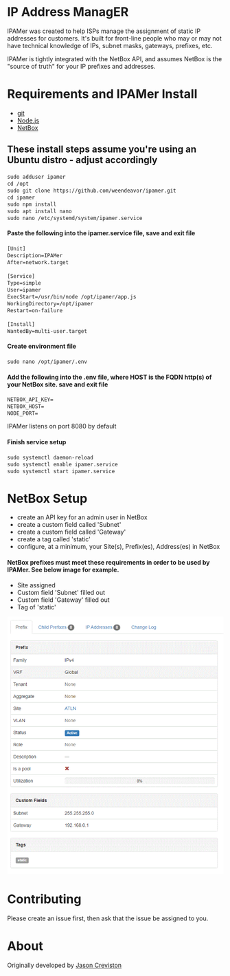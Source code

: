# IP Address ManagER
IPAMer was created to help ISPs manage the assignment of static IP addresses for customers. It's built for front-line people who may or may not have technical knowledge of IPs, subnet masks, gateways, prefixes, etc.

IPAMer is tightly integrated with the NetBox API, and assumes NetBox is the "source of truth" for your IP prefixes and addresses.


# Requirements and IPAMer Install
- [git](https://git-scm.com/downloads)
- [Node.js](https://github.com/nodejs/node)
- [NetBox](https://github.com/netbox-community/netbox)

## These install steps assume you're using an Ubuntu distro - adjust accordingly
    sudo adduser ipamer
    cd /opt
    sudo git clone https://github.com/weendeavor/ipamer.git
    cd ipamer
    sudo npm install
    sudo apt install nano
    sudo nano /etc/systemd/system/ipamer.service

#### Paste the following into the ipamer.service file, save and exit file
    [Unit]
    Description=IPAMer
    After=network.target
    
    [Service]
    Type=simple
    User=ipamer
    ExecStart=/usr/bin/node /opt/ipamer/app.js
    WorkingDirectory=/opt/ipamer
    Restart=on-failure
    
    [Install]
    WantedBy=multi-user.target

#### Create environment file
    sudo nano /opt/ipamer/.env

#### Add the following into the .env file, where HOST is the FQDN http(s) of your NetBox site. save and exit file
    NETBOX_API_KEY=
    NETBOX_HOST=
    NODE_PORT=

IPAMer listens on port 8080 by default

#### Finish service setup
    sudo systemctl daemon-reload
    sudo systemctl enable ipamer.service
    sudo systemctl start ipamer.service


# NetBox Setup

- create an API key for an admin user in NetBox
- create a custom field called 'Subnet'
- create a custom field called 'Gateway'
- create a tag called 'static'
- configure, at a minimum, your Site(s), Prefix(es), Address(es) in NetBox

#### NetBox prefixes must meet these requirements in order to be used by IPAMer. See below image for example.
- Site assigned
- Custom field 'Subnet' filled out
- Custom field 'Gateway' filled out
- Tag of 'static'

![Prefix Example](./prefix.gif)


# Contributing
Please create an issue first, then ask that the issue be assigned to you.


# About
Originally developed by [Jason Creviston](http://github.com/jwc-endeavor)